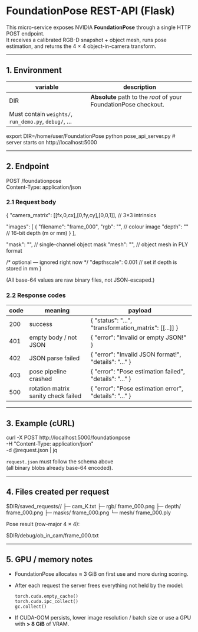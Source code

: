 # FoundationPose REST-API (Flask)

This micro-service exposes NVIDIA **FoundationPose** through a single HTTP POST
endpoint.  
It receives a calibrated RGB-D snapshot + object mesh, runs pose estimation,
and returns the 4 × 4 object-in-camera transform.

-------------------------------------------------------------------------------

## 1. Environment

| variable | description |
|----------|-------------|
| DIR      | **Absolute** path to the *root* of your FoundationPose checkout.  
             Must contain `weights/`, `run_demo.py`, `debug/`, … |

export DIR=/home/user/FoundationPose
python pose_api_server.py     # server starts on http://localhost:5000

-------------------------------------------------------------------------------

## 2. Endpoint

POST /foundationpose  
Content-Type: application/json

### 2.1 Request body

{
  "camera_matrix": [[fx,0,cx],[0,fy,cy],[0,0,1]],   // 3×3 intrinsics

  "images": [
    {
      "filename": "frame_000",
      "rgb":   "<base-64 PNG>",   // colour image
      "depth": "<base-64 PNG>"    // 16-bit depth (m or mm)
    }
  ],

  "mask": "<base-64 PNG>",        // single-channel object mask
  "mesh": "<base-64 PLY>",        // object mesh in PLY format

  /* optional — ignored right now */
  "depthscale": 0.001             // set if depth is stored in mm
}

(All base-64 values are raw binary files, not JSON-escaped.)

### 2.2 Response codes

code | meaning                               | payload
-----|---------------------------------------|---------------------------------------------------------
200  | success                               | { "status": "...", "transformation_matrix": [[...]] }
401  | empty body / not JSON                 | { "error": "Invalid or empty JSON!" }
402  | JSON parse failed                     | { "error": "Invalid JSON format!", "details": "…" }
403  | pose pipeline crashed                 | { "error": "Pose estimation failed", "details": "…" }
500  | rotation matrix sanity check failed   | { "error": "Pose estimation error", "details": "…" }

-------------------------------------------------------------------------------

## 3. Example (cURL)

curl -X POST http://localhost:5000/foundationpose \
     -H "Content-Type: application/json"          \
     -d @request.json | jq

`request.json` must follow the schema above  
(all binary blobs already base-64 encoded).

-------------------------------------------------------------------------------

## 4. Files created per request

$DIR/saved_requests/<uuid>/
  ├─ cam_K.txt
  ├─ rgb/    frame_000.png
  ├─ depth/  frame_000.png
  ├─ masks/  frame_000.png
  └─ mesh/   frame_000.ply

Pose result (row-major 4 × 4):

$DIR/debug/ob_in_cam/frame_000.txt

-------------------------------------------------------------------------------

## 5. GPU / memory notes

* FoundationPose allocates ≈ 3 GiB on first use and more during scoring.
* After each request the server frees everything not held by the model:

      torch.cuda.empty_cache()
      torch.cuda.ipc_collect()
      gc.collect()

* If CUDA-OOM persists, lower image resolution / batch size or use a GPU with
  **> 8 GiB** of VRAM.
